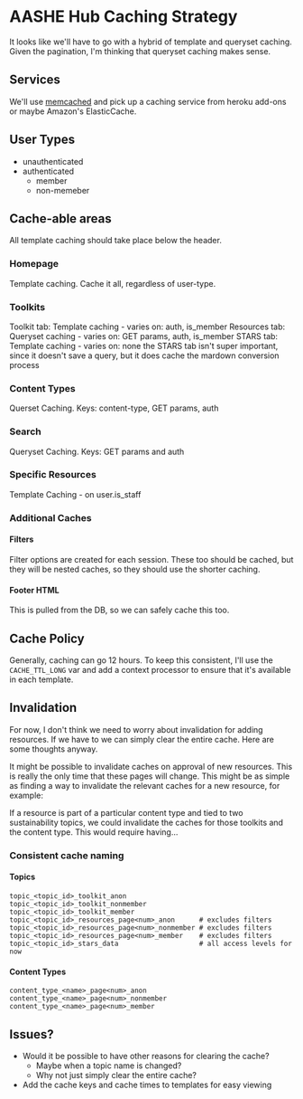 # AASHE Hub Caching Strategy

It looks like we'll have to go with a hybrid of template and queryset caching. Given the pagination, I'm thinking that queryset caching makes sense.

## Services

We'll use [memcached](https://memcached.org/) and pick up a caching service from heroku add-ons or maybe Amazon's ElasticCache.

## User Types

  - unauthenticated
  - authenticated
    - member
    - non-memeber
    
## Cache-able areas

All template caching should take place below the header.

### Homepage

Template caching. Cache it all, regardless of user-type.

### Toolkits

Toolkit tab: Template caching - varies on: auth, is_member
Resources tab: Queryset caching - varies on: GET params, auth, is_member
STARS tab: Template caching - varies on: none
  the STARS tab isn't super important, since it doesn't save a query, but it does cache the mardown conversion process

### Content Types

Querset Caching. Keys: content-type, GET params, auth

### Search

Queryset Caching. Keys: GET params and auth

### Specific Resources

Template Caching - on user.is_staff

### Additional Caches

#### Filters

Filter options are created for each session. These too should be cached,
but they will be nested caches, so they should use the shorter caching.

#### Footer HTML

This is pulled from the DB, so we can safely cache this too.

## Cache Policy

Generally, caching can go 12 hours. To keep this consistent, I'll use the `CACHE_TTL_LONG` var and add a context processor to ensure that it's available in each template.

## Invalidation

For now, I don't think we need to worry about invalidation for adding resources. If we have to we can simply clear the entire cache. Here are some thoughts anyway.

It might be possible to invalidate caches on approval of new resources. This is really the only time that these pages will change. This might be as simple as finding a way to invalidate the relevant caches for a new resource, for example:

If a resource is part of a particular content type and tied to two sustainability topics, we could invalidate the caches for those toolkits and the content type. This would require having...

### Consistent cache naming

#### Topics

    topic_<topic_id>_toolkit_anon
    topic_<topic_id>_toolkit_nonmember
    topic_<topic_id>_toolkit_member
    topic_<topic_id>_resources_page<num>_anon      # excludes filters
    topic_<topic_id>_resources_page<num>_nonmember # excludes filters
    topic_<topic_id>_resources_page<num>_member    # excludes filters
    topic_<topic_id>_stars_data                    # all access levels for now
    
#### Content Types

    content_type_<name>_page<num>_anon
    content_type_<name>_page<num>_nonmember
    content_type_<name>_page<num>_member
    
## Issues?

  - Would it be possible to have other reasons for clearing the cache?
    - Maybe when a topic name is changed?
    - Why not just simply clear the entire cache?
  - Add the cache keys and cache times to templates for easy viewing
